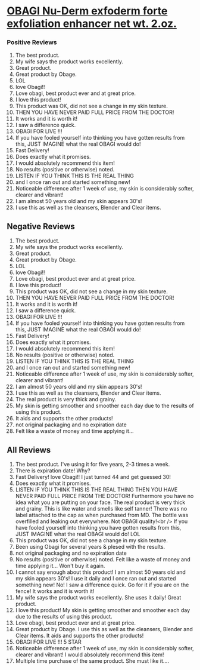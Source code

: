 # [OBAGI Nu-Derm exfoderm forte exfoliation enhancer net wt. 2.oz.](https://products.checkmycream.com/products/OBAGI-Nu-Derm-exfoderm-forte-exfoliation-enhancer-net-wt.-2.oz..html)

### Positive Reviews

<ol>
      <li>The best product.</li>
      <li>My wife says the product works excellently.  </li>
      <li>Great product.</li>
      <li>Great product by Obage.</li>
      <li>LOL</li>
      <li>love Obagi!!</li>
      <li>Love obagi, best product ever and at great price.</li>
      <li>I love this product!  </li>
      <li>This product was OK, did not see a change in my skin texture.</li>
      <li>THEN YOU HAVE NEVER PAID FULL PRICE FROM THE DOCTOR!</li>
      <li>It works and it is worth it!</li>
      <li>I saw a difference quick.</li>
      <li>OBAGI FOR LIVE !!!</li>
      <li>If you have fooled yourself into thinking you have gotten results from this, JUST IMAGINE what the real OBAGI would do!</li>
      <li>Fast Delivery!</li>
      <li>Does exactly what it promises.</li>
      <li>I would absolutely recommend this item!</li>
      <li>No results (positive or otherwise) noted.</li>
      <li>LISTEN IF YOU THINK THIS IS THE REAL THING</li>
      <li>and I once ran out and started something new!</li>
      <li>Noticeable difference after 1 week of use, my skin is considerably softer, clearer and vibrant!</li>
      <li>I am almost 50 years old and my skin appears 30&#x27;s!</li>
      <li>I use this as well as the cleansers, Blender and Clear items.</li>
</ol>


<h2>Negative Reviews</h2>
<ol>
<li> The best product.</li>
<li> My wife says the product works excellently.  </li>
<li> Great product.</li>
<li> Great product by Obage.</li>
<li> LOL</li>
<li> love Obagi!!</li>
<li> Love obagi, best product ever and at great price.</li>
<li> I love this product!  </li>
<li> This product was OK, did not see a change in my skin texture.</li>
<li> THEN YOU HAVE NEVER PAID FULL PRICE FROM THE DOCTOR!</li>
<li> It works and it is worth it!</li>
<li> I saw a difference quick.</li>
<li> OBAGI FOR LIVE !!!</li>
<li> If you have fooled yourself into thinking you have gotten results from this, JUST IMAGINE what the real OBAGI would do!</li>
<li> Fast Delivery!</li>
<li> Does exactly what it promises.</li>
<li> I would absolutely recommend this item!</li>
<li> No results (positive or otherwise) noted.</li>
<li> LISTEN IF YOU THINK THIS IS THE REAL THING</li>
<li> and I once ran out and started something new!</li>
<li> Noticeable difference after 1 week of use, my skin is considerably softer, clearer and vibrant!</li>
<li> I am almost 50 years old and my skin appears 30&#x27;s!</li>
<li> I use this as well as the cleansers, Blender and Clear items.</li>
<li> The real product is very thick and grainy.  </li>
<li> My skin is getting smoother and smoother each day due to the results of using this product.</li>
<li> It aids and supports the other products!</li>
<li> not original packaging and no expiration date</li>
<li> Felt like a waste of money and time applying it...</li>
</ol>

<h2>All Reviews</h2>

<ol>
    <li> The best product. I&#x27;ve using it for five years, 2-3 times a week.</li>
    <li> There is expiration date! Why?</li>
    <li> Fast Delivery! love Obagi!! I just turned 44 and get guessed 30!</li>
    <li> Does exactly what it promises.</li>
    <li> LISTEN IF YOU THINK THIS IS THE REAL THING THEN YOU HAVE NEVER PAID FULL PRICE FROM THE DOCTOR! Furthermore you have no idea what you are putting on your face.  The real product is very thick and grainy.  This is like water and smells like self tanner!  There was no label attached to the cap as when purchased from MD. The bottle was overfilled and leaking out everywhere.  Not OBAGI quality!&lt;br /&gt; If you have fooled yourself into thinking you have gotten results from this, JUST IMAGINE what the real OBAGI would do! LOL</li>
    <li> This product was OK, did not see a change in my skin texture.</li>
    <li> Been using Obagi for several years &amp; plesed with the results.</li>
    <li> not original packaging and no expiration date</li>
    <li> No results (positive or otherwise) noted. Felt like a waste of money and time applying it... Won&#x27;t buy it again.</li>
    <li> I cannot say enough about this product! I am almost 50 years old and my skin appears 30&#x27;s! I use it daily and I once ran out and started something new! No! I saw a difference quick. Go for it if you are on the fence! It works and it is worth it!</li>
    <li> My wife says the product works excellently.  She uses it daily!  Great product.</li>
    <li> I love this product!  My skin is getting smoother and smoother each day due to the results of using this product.</li>
    <li> Love obagi, best product ever and at great price.</li>
    <li> Great product by Obage. I use this as well as the cleansers, Blender and Clear items. It aids and supports the other products!</li>
    <li> OBAGI FOR LIVE !!! 5 STAR</li>
    <li> Noticeable difference after 1 week of use, my skin is considerably softer, clearer and vibrant! I would absolutely recommend this item!</li>
    <li> Multiple time purchase of the same product. She must like it....</li>
</ol>




